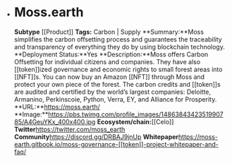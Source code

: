 - # Moss.earth
  **Subtype** [[Product]]
  **Tags:** Carbon | Supply
  **Summary:**Moss simplifies the carbon offsetting process and guarantees the traceability and transparency of everything they do by using blockchain technology.
  **Deployment Status:**Yes
  **Description:**Moss offers Carbon Offsetting for individual citizens and companies. They have also [[token]]ized governance and economic rights to small forest areas into [[NFT]]s. You can now buy an Amazon [[NFT]] through Moss and protect your own piece of the forest. The carbon credits and [[token]]s are audited and certified by the world’s largest companies: Deloitte, Armanino, Perkinscoie, Python, Verra, EY, and Alliance for Prosperity.
  **URL:**https://moss.earth/
  **Image:**https://pbs.twimg.com/profile_images/1486384342351990785/A4GeuYKx_400x400.jpg
  **Ecosystem/chain:**[[Celo]]
  **Twitter**https://twitter.com/moss_earth
  **Community**https://discord.gg/DRBAJ9jnUp
  **Whitepaper**https://moss-earth.gitbook.io/moss-governance-[[token]]-project-whitepaper-and-faq/